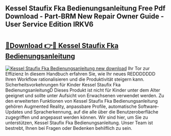 ## Kessel Staufix Fka Bedienungsanleitung Free Pdf Download - Part-BRM New Repair Owner Guide - User Service Edition IRKV6

# <h2><a href="http://df0r2as.blite.top/?on=Kessel+Staufix+Fka+Bedienungsanleitung">🔗Download 👉🔴 Kessel Staufix Fka Bedienungsanleitung</a></h2>

[![Kessel Staufix Fka Bedienungsanleitung new download](https://i.imgur.com/lujVjoI.png)](http://df0r2as.blite.top/?on=Kessel+Staufix+Fka+Bedienungsanleitung)
Ihr Tor zur Effizienz In diesem Handbuch erfahren Sie, wie Ihr neues REDDDDDDD Ihren Workflow rationalisieren und die Produktivität steigern kann. Sicherheitsvorkehrungen für Kinder Kessel Staufix Fka BedienungsanleitungD Dieses Produkt ist nicht für Kinder unter dem Alter geeignet und sollte unter Aufsicht von Erwachsenen verwendet werden. Zu den erweiterten Funktionen von Kessel Staufix Fka Bedienungsanleitung gehören Augmented Reality, anpassbare Profile, automatische Software-Updates und Spracherkennung, auf die alle über die Benutzeroberfläche zugegriffen und angepasst werden können. Wir sind hier, um Sie zu unterstützen, Kessel Staufix Fka Bedienungsanleitung. Unser Team ist bestrebt, Ihnen bei Fragen oder Bedenken behilflich zu sein.
